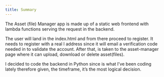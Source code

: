 ```yaml
---
title: Summary
---
```


The Asset (file) Manager app is made up of a static web frontend with lambda
functions serving the request in the backend.

The user will land in the index.html and from there proceed to register. It
needs to register with a real l address since it will email a verification code
needed in to validate the account. After that, is taken to the asset-manager
page where it can upload, download or delete asset(files).

I decided to code the backend in Python since is what I’ve been coding lately
therefore given, the timeframe, it’s the most logical decision.

